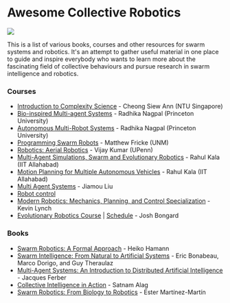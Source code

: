 
Awesome Collective Robotics
================

[![](https://cdn.rawgit.com/sindresorhus/awesome/d7305f38d29fed78fa85652e3a63e154dd8e8829/media/badge.svg)](https://github.com/sindresorhus/awesome)

This is a list of various books, courses and other resources for swarm systems and robotics. It's an attempt to gather useful material in one place to guide and inspire everybody who wants to learn more about the fascinating field of collective behaviours and pursue research in swarm intelligence and robotics. 


### Courses ###

* [Introduction to Complexity Science](https://in.coursera.org/learn/complexity) - Cheong Siew Ann
  (NTU Singapore)
* [Bio-inspired Multi-agent Systems](https://canvas.harvard.edu/courses/29752) - Radhika Nagpal (Princeton University)
* [Autonomous Multi-Robot Systems](https://canvas.harvard.edu/courses/37276) - Radhika Nagpal (Princeton University)
* [Programming Swarm Robots](http://fricke.co.uk/Teaching/CS591_Swarm_Robotics_2017fall/syllabus.pdf) -  Matthew Fricke (UNM)
* [Robotics: Aerial Robotics](https://www.coursera.org/learn/robotics-flight) - Vijay Kumar (UPenn)
* [Multi-Agent Simulations, Swarm and Evolutionary Robotics](https://youtube.com/playlist?list=PL_gtKJvFTv6h2vgbgIuPHAJRIOYkhH6Ca) - Rahul Kala (IIT Allahabad)
* [Motion Planning for Multiple Autonomous Vehicles](https://youtube.com/playlist?list=PL_gtKJvFTv6iLJa6LIDx-IfTXg9dizDfZ) - Rahul Kala (IIT Allahabad)
* [Multi Agent Systems](https://youtube.com/playlist?list=PL6RDsRnhhwyfDNW1wn3a4qcNPddrmJ1o_) - Jiamou Liu
* [Robot control](https://youtube.com/playlist?list=PLp8ijpvp8iCvFDYdcXqqYU5Ibl_aOqwjr) 
* [Modern Robotics: Mechanics, Planning, and Control Specialization](https://in.coursera.org/specializations/modernrobotics) - Kevin Lynch
* [Evolutionary Robotics Course](https://youtube.com/playlist?list=PLAuiGdPEdw0inlKisMbjDypCbvcb_GBN9) | [Schedule](https://docs.google.com/spreadsheets/d/1uaBpkv0fpSPGmgA8tbHBgRCI-cL2Qyx6gwnhzBJYJUE/edit#gid=0)  - Josh Bongard

### Books ###

* [Swarm Robotics: A Formal Approach](https://link.springer.com/book/10.1007/978-3-319-74528-2) - Heiko Hamann
* [Swarm Intelligence: From Natural to Artificial Systems](https://www.amazon.in/Swarm-Intelligence-Artificial-Institute-Complexity/dp/0195131592) - Eric Bonabeau, Marco Dorigo, and Guy Theraulaz
* [Multi-Agent Systems: An Introduction to Distributed Artificial Intelligence](https://www.amazon.com/Multi-Agent-Systems-Introduction-Distributed-Intelligence/dp/0201360489) - Jacques Ferber
* [Collective Intelligence in Action](https://www.manning.com/books/collective-intelligence-in-action) - Satnam Alag
* [Swarm Robotics: From Biology to Robotics](https://www.intechopen.com/books/3641) - Ester Martínez-Martín
